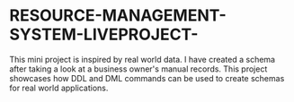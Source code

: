 # RESOURCE-MANAGEMENT-SYSTEM-LIVEPROJECT-

This mini project is inspired by real world data. I have created a schema after taking a look at a business owner's manual records.
This project showcases how DDL and DML commands can be used to create schemas for real world applications.
